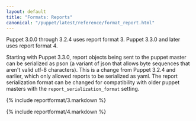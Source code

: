 ```yaml
---
layout: default
title: "Formats: Reports"
canonical: "/puppet/latest/reference/format_report.html"
---
```



Puppet 3.0.0 through 3.2.4 uses report format 3. Puppet 3.3.0 and later uses report format 4.

Starting with Puppet 3.3.0, report objects being sent to the puppet master can be serialized as pson (a variant of json that allows byte sequences that aren't valid utf-8 characters). This is a change from Puppet 3.2.4 and earlier, which only allowed reports to be serialized as yaml. The report serialization format can be changed for compatibility with older puppet masters with the `report_serialization_format` setting.

{% include reportformat/3.markdown %}

{% include reportformat/4.markdown %}
